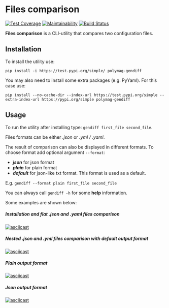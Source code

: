 # Files comparison
[![Test Coverage](https://api.codeclimate.com/v1/badges/b7bcfe5afa1f76f97e35/test_coverage)](https://codeclimate.com/github/PolyMaG/python-project-lvl2/test_coverage)
[![Maintainability](https://api.codeclimate.com/v1/badges/b7bcfe5afa1f76f97e35/maintainability)](https://codeclimate.com/github/PolyMaG/python-project-lvl2/maintainability)
[![Build Status](https://travis-ci.com/PolyMaG/python-project-lvl2.svg?branch=master)](https://travis-ci.com/PolyMaG/python-project-lvl2)

**Files comparison** is a CLI-utility that compares two configuration files.
## Installation
To install the utility use:
```
pip install -i https://test.pypi.org/simple/ polymag-gendiff
```
You may also need to install some extra packages (e.g. PyYaml). For this case use:
```
pip install --no-cache-dir --index-url https://test.pypi.org/simple --extra-index-url https://pypi.org/simple polymag-gendiff
```
## Usage
To run the utility after installing type:
`gendiff first_file second_file`.

Files formats can be either *.json* or *.yml / .yaml*.

The result of comparison can also be displayed in different formats. To choose format add optional argument `--format`:
- **_json_** for json format
- **_plain_** for plain format
- **_default_** for json-like txt format. This format is used as a default.

E.g. `gendiff --format plain first_file second_file`

You can always call `gendiff -h` for some __help__ information.



Some examples are shown below:
##### Installation and flat _.json_ and _.yaml_ files comparison
[![asciicast](https://asciinema.org/a/XRoBnGZrgcrbVSWF2ELRuufPJ.svg)](https://asciinema.org/a/XRoBnGZrgcrbVSWF2ELRuufPJ)

##### Nested _.json_ and _.yml_ files comparison with _default_ output format
[![asciicast](https://asciinema.org/a/UgqbrmZfm5jE2mClos2RScJXV.svg)](https://asciinema.org/a/UgqbrmZfm5jE2mClos2RScJXV)

##### _Plain_ output format
[![asciicast](https://asciinema.org/a/QyxpHA9JHUtwqiDKXwM1mRV1Q.svg)](https://asciinema.org/a/QyxpHA9JHUtwqiDKXwM1mRV1Q)

##### _Json_ output format
[![asciicast](https://asciinema.org/a/niHKKRb4ZKPKcFxKtuKMnSBJO.svg)](https://asciinema.org/a/niHKKRb4ZKPKcFxKtuKMnSBJO)